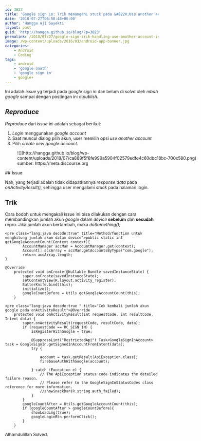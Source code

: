 ```yaml
---
id: 3823
title: 'Google sign in: Trik menangani stuck pada &#8220;Use another account&#8221; issue'
date: '2018-07-27T06:58:48+00:00'
author: 'Hangga Aji Sayekti'
layout: post
guid: 'http://hangga.github.io/blog/?p=3823'
permalink: /2018/07/27/google-sign-trik-handling-use-another-account-issue/
image: /wp-content/uploads/2016/03/android-app-banner.jpg
categories:
    - Android
    - Coding
tags:
    - android
    - 'google oauth'
    - 'google sign in'
    - google+
---
```


Ini adalah *issue* yg terjadi pada *google sign in* dan belum di *solve* oleh *mbah* *google* sampai dengan postingan ini di*publish*.

## *Reproduce*

*Reproduce* dari *issue* ini adalah sebagai berikut:

1. *Login* menggunakan *google account*
2. Saat muncul dialog pilih akun, user memilih opsi *use another account*
3. Pilih *create new google account.*

<figure aria-describedby="caption-attachment-3827" class="wp-caption aligncenter" id="attachment_3827" style="width: 650px">![](http://hangga.github.io/blog/wp-content/uploads/2018/07/ca889f5f6fe999a5904f02579edfe4c60dbc18bc-700x580.png)<figcaption class="wp-caption-text" id="caption-attachment-3827">sumber: https://meta.discourse.org</figcaption></figure>## Issue

Nah, yang terjadi adalah tidak didapatkannya *response* *data* pada *onActivityResult(),* sehingga user mengalami *stuck* pada halaman login.

## Trik

Cara bodoh untuk mengakali issue ini bisa dilakukan dengan cara membandingkan jumlah akun *google* dalam *device* **sebelum** dan **sesudah** repro. Jika jumlah akun bertambah, maka *doSomething();*

```
<pre class="lang:java decode:true" title="Method/function untuk menghitung jumlah akun dalam device">public static int getGoogleAccountCount(Context context){
        AccountManager accMan = AccountManager.get(context);
        Account[] accArray = accMan.getAccountsByType("com.google");
        return accArray.length;
}
```

```
@Override
    protected void onCreate(@Nullable Bundle savedInstanceState) {
        super.onCreate(savedInstanceState);
        setContentView(R.layout.activity_register);
        ButterKnife.bind(this);
        initialize();
        googleCountBefore = Utils.getGoogleAccountCount(this);
    }
```

```
<pre class="lang:java decode:true " title="Cek kembali jumlah akun google pada onActivityResult">@Override
    protected void onActivityResult(int requestCode, int resultCode, Intent data) {
        super.onActivityResult(requestCode, resultCode, data);
        if (requestCode == RC_SIGN_IN) {
            isRegisterWithGoogle = true;

            @SuppressLint("RestrictedApi") Task<GoogleSignInAccount> task = GoogleSignIn.getSignedInAccountFromIntent(data);
            try {

                account = task.getResult(ApiException.class);
                firebaseAuthWithGoogle(account);

            } catch (Exception e) {
                // The ApiException status code indicates the detailed failure reason.
                // Please refer to the GoogleSignInStatusCodes class reference for more information.
                //showSnackbar(R.string.auth_failed);
            }
        }
        googleCountAfter = Utils.getGoogleAccountCount(this);
        if (googleCountAfter > googleCountBefore){
            showLoading(true);
            googleLoginBtn.performClick();
        }
    }
```

Alhamdulillah Solved.